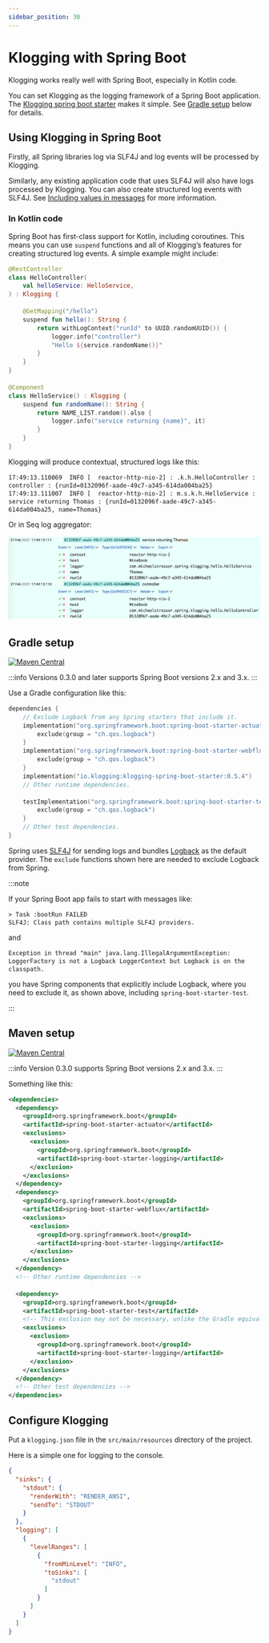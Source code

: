 ```yaml
---
sidebar_position: 30
---
```


# Klogging with Spring Boot

Klogging works really well with Spring Boot, especially in Kotlin code.

You can set Klogging as the logging framework of a Spring Boot application.
The [Klogging spring boot starter](https://github.com/klogging/klogging-spring-boot-starter)
makes it simple. See [Gradle setup](#gradle-setup) below for details.

## Using Klogging in Spring Boot

Firstly, all Spring libraries log via SLF4J and log events will be processed by Klogging.

Similarly, any existing application code that uses SLF4J will also have logs processed by Klogging.
You can also create structured log events with SLF4J.
See [Including values in messages](slf4j.md#including-values-in-messages) for more information.

### In Kotlin code

Spring Boot has first-class support for Kotlin, including coroutines. This means you can
use `suspend` functions and all of Klogging’s features for creating structured log events. A simple
example might include:

```kotlin
@RestController
class HelloController(
    val helloService: HelloService,
) : Klogging {

    @GetMapping("/hello")
    suspend fun hello(): String {
        return withLogContext("runId" to UUID.randomUUID()) {
            logger.info("controller")
            "Hello ${service.randomName()}"
        }
    }
}

@Component
class HelloService() : Klogging {
    suspend fun randomName(): String {
        return NAME_LIST.random().also {
            logger.info("service returning {name}", it)
        }
    }
}
```

Klogging will produce contextual, structured logs like this:

```
17:49:13.110069  INFO [  reactor-http-nio-2] : .k.h.HelloController : controller : {runId=0132096f-aade-49c7-a345-614da004ba25}
17:49:13.111007  INFO [  reactor-http-nio-2] : m.s.k.h.HelloService : service returning Thomas : {runId=0132096f-aade-49c7-a345-614da004ba25, name=Thomas}
```

Or in Seq log aggregator:

![Two structured log messages shown in Seq log aggregator](../../static/img/spring-boot-klogging-logs.png)

## Gradle setup

[![Maven Central](https://img.shields.io/maven-central/v/io.klogging/klogging-spring-boot-starter.svg?label=maven%20central)](https://search.maven.org/search?q=g:%22io.klogging%22%20AND%20a:%22klogging-spring-boot-starter%22)

:::info
Versions 0.3.0 and later supports Spring Boot versions 2.x and 3.x.
:::

Use a Gradle configuration like this:

```kotlin
dependencies {
    // Exclude Logback from any Spring starters that include it.
    implementation("org.springframework.boot:spring-boot-starter-actuator") {
        exclude(group = "ch.qos.logback")
    }
    implementation("org.springframework.boot:spring-boot-starter-webflux") {
        exclude(group = "ch.qos.logback")
    }
    implementation("io.klogging:klogging-spring-boot-starter:0.5.4")
    // Other runtime dependencies.

    testImplementation("org.springframework.boot:spring-boot-starter-test") {
        exclude(group = "ch.qos.logback")
    }
    // Other test dependencies.
}
```

Spring uses [SLF4J](https://www.slf4j.org/) for sending logs and
bundles [Logback](http://logback.qos.ch/) as the default provider. The `exclude` functions shown here
are needed to exclude Logback from Spring.

:::note

If your Spring Boot app fails to start with messages like:

```
> Task :bootRun FAILED
SLF4J: Class path contains multiple SLF4J providers.
```

and

```
Exception in thread "main" java.lang.IllegalArgumentException: LoggerFactory is not a Logback LoggerContext but Logback is on the classpath.
```

you have Spring components that explicitly include Logback, where you need to exclude it, as shown
above, including `spring-boot-starter-test`.

:::

## Maven setup

[![Maven Central](https://img.shields.io/maven-central/v/io.klogging/klogging-spring-boot-starter.svg?label=maven%20central)](https://search.maven.org/search?q=g:%22io.klogging%22%20AND%20a:%22klogging-spring-boot-starter%22)

:::info
Version 0.3.0 supports Spring Boot versions 2.x and 3.x.
:::

Something like this:

```xml
<dependencies>
  <dependency>
    <groupId>org.springframework.boot</groupId>
    <artifactId>spring-boot-starter-actuator</artifactId>
    <exclusions>
      <exclusion>
        <groupId>org.springframework.boot</groupId>
        <artifactId>spring-boot-starter-logging</artifactId>
      </exclusion>
    </exclusions>
  </dependency>
  <dependency>
    <groupId>org.springframework.boot</groupId>
    <artifactId>spring-boot-starter-webflux</artifactId>
    <exclusions>
      <exclusion>
        <groupId>org.springframework.boot</groupId>
        <artifactId>spring-boot-starter-logging</artifactId>
      </exclusion>
    </exclusions>
  </dependency>
  <!-- Other runtime dependencies -->

  <dependency>
    <groupId>org.springframework.boot</groupId>
    <artifactId>spring-boot-starter-test</artifactId>
    <!-- This exclusion may not be necessary, unlike the Gradle equivalent. -->
    <exclusions>
      <exclusion>
        <groupId>org.springframework.boot</groupId>
        <artifactId>spring-boot-starter-logging</artifactId>
      </exclusion>
    </exclusions>
  </dependency>
  <!-- Other test dependencies -->
</dependencies>
```

## Configure Klogging

Put a `klogging.json` file in the `src/main/resources` directory of the project.

Here is a simple one for logging to the console.

```json
{
  "sinks": {
    "stdout": {
      "renderWith": "RENDER_ANSI",
      "sendTo": "STDOUT"
    }
  },
  "logging": [
    {
      "levelRanges": [
        {
          "fromMinLevel": "INFO",
          "toSinks": [
            "stdout"
          ]
        }
      ]
    }
  ]
}
```

